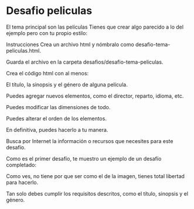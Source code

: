# Desafio peliculas

El tema principal son las películas
Tienes que crear algo parecido a lo del ejemplo pero con tu propio estilo:



Instrucciones
Crea un archivo html y nómbralo como desafio-tema-peliculas.html.

Guarda el archivo en la carpeta desafios/desafio-tema-peliculas.

Crea el código html con al menos:

El título, la sinopsis y el género de alguna película.

Puedes agregar nuevos elementos, como el director, reparto, idioma, etc.

Puedes modificar las dimensiones de todo.

Puedes alterar el orden de los elementos.

En definitiva, puedes hacerlo a tu manera.



Busca por Internet la información o recursos que necesites para este desafío.



Como es el primer desafío, te muestro un ejemplo de un desafío completado:


Como ves, no tiene por que ser como el de la imagen, tienes total libertad para hacerlo.

Tan solo debes cumplir los requisitos descritos, como el título, sinopsis y el género.

